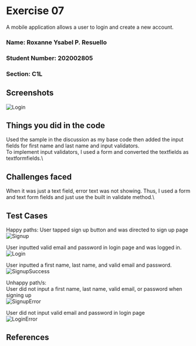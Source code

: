 # Exercise 07
A mobile application allows a user to login and create a new account.

### Name: Roxanne Ysabel P. Resuello
### Student Number: 202002805
### Section: C1L

## Screenshots
![Login](/images/loginPage.png)


## Things you did in the code
Used the sample in the discussion as my base code then added the input fields for first name and last name and input validators.\
To implement input validators, I used a form and converted the textfields as textformfields.\


## Challenges faced
When it was just a text field, error text was not showing. Thus, I used a form and text form fields and just use the built in validate method.\

## Test Cases
Happy paths: 
User tapped sign up button and was directed to sign up page\
![Signup](/images/SignupPage.png)

User inputted valid email and password in login page and was logged in.\
![Login](/images/LoginSuccess.png)

User inputted a first name, last name, and valid email and password.\
![SignupSuccess](/images/SignupSuccess.png)


Unhappy path/s:\
User did not input a first name, last name, valid email, or password when signing up\
![SignupError](/images/SignupErrorPage.png)

User did not input valid email and password in login page\
![LoginError](/images/loginErrorPage.png)

## References
